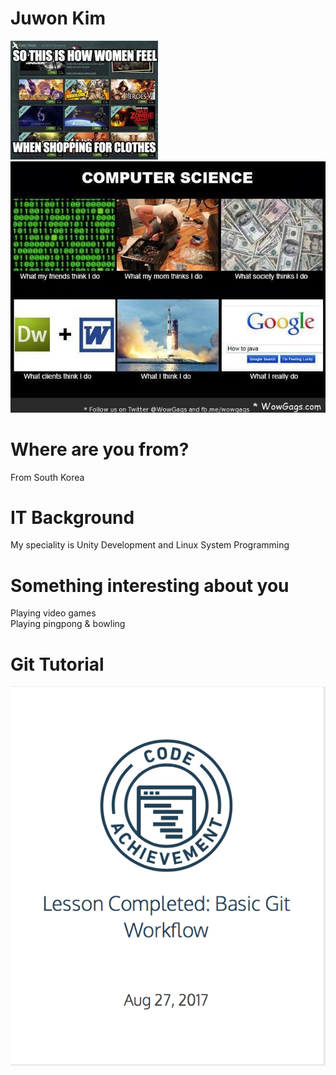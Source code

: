 # Juwon Kim
![Get Steams](/ITMO-444/Week1/Image/Meme1.jpg)<br>
![CS memes](/ITMO-444/Week1/Image/Meme2.jpg)
# Where are you from?
From South Korea
# IT Background
My speciality is Unity Development and Linux System Programming
# Something interesting about you
Playing video games<br>
Playing pingpong & bowling
# Git Tutorial
![Git Badge](/ITMO-444/Week1/Image/Badge.png)
